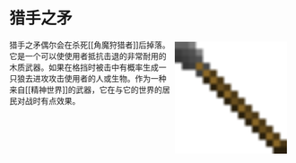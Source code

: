 # 猎手之矛

<div style="width:500px;">
   <img src="/images/Items/huntsmanspear.png" align="right" width="200" hspace="5" vspace="5" />
   <p>猎手之矛偶尔会在杀死[[角魔狩猎者]]后掉落。它是一个可以使使用者抵抗击退的非常耐用的木质武器。如果在格挡时被击中有概率生成一只狼去进攻攻击使用者的人或生物。作为一种来自[[精神世界]]的武器，它在与它的世界的居民对战时有点效果。</p>
</div>

